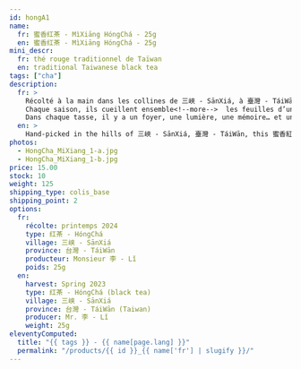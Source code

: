 ```yaml
---
id: hongA1
name:
  fr: 蜜香红茶 - MìXiāng HóngChá - 25g
  en: 蜜香红茶 - MìXiāng HóngChá - 25g
mini_descr:
  fr: thé rouge traditionnel de Taïwan
  en: traditional Taiwanese black tea
tags: ["cha"]
description:
  fr: >
    Récolté à la main dans les collines de 三峽 - SānXiá, à 臺灣 - TáiWān, ce 蜜香紅茶 - MìXiāng HóngChá aux arômes naturels de miel et d’agrumes vient de la maison des aînés, où vit encore la famille de mon professeur de 氣功 - QìGōng, Maître 李 - Lǐ.
    Chaque saison, ils cueillent ensemble<!--more-->  les feuilles d’une variété locale endémique, 青心柑仔 - QīngXīn GānZǎi, et perpétuent les gestes transmis depuis trois générations. Ce thé n’est pas fait pour le commerce, mais pour garder le lien.
    Dans chaque tasse, il y a un foyer, une lumière, une mémoire… et une douceur profondément humaine.
  en: >
    Hand-picked in the hills of 三峽 - SānXiá, 臺灣 - TáiWān, this 蜜香紅茶 - MìXiāng HóngChá, with its natural notes of honey and citrus, comes from the ancestral home where the family of my 氣功 - QìGōng teacher, Master 李 - Lǐ, still lives. Each season, they return to harvest<!--more-->  the leaves of 青心柑仔——QīngXīn GānZǎi, a rare and local heirloom tea variety, continuing the gestures passed down through three generations. This tea is not made for business — but to keep the bond alive. In every cup, there’s a home, a light, a memory… and a quietly human warmth.
photos:
  - HongCha_MiXiang_1-a.jpg
  - HongCha_MiXiang_1-b.jpg
price: 15.00
stock: 10
weight: 125
shipping_type: colis_base
shipping_point: 2
options:
  fr:
    récolte: printemps 2024
    type: 红茶 - HóngChá
    village: 三峡 - SānXiá
    province: 台灣 - TáiWān
    producteur: Monsieur 李 - Lǐ
    poids: 25g
  en:
    harvest: Spring 2023
    type: 红茶 - HóngChá (black tea)
    village: 三峡 - SānXiá
    province: 台灣 - TáiWān (Taiwan)
    producer: Mr. 李 - Lǐ
    weight: 25g
eleventyComputed:
  title: "{{ tags }} - {{ name[page.lang] }}"
  permalink: "/products/{{ id }}_{{ name['fr'] | slugify }}/"
---
```

